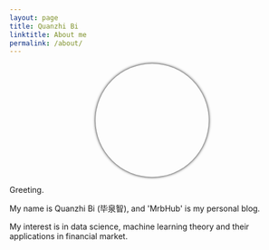 ```yaml
---
layout: page
title: Quanzhi Bi
linktitle: About me
permalink: /about/
---
```


<center>
  <div style="width: 200px; height: 200px; border-radius: 100px; box-shadow: 0px 0px 5px 0 #000;
              background-position: center center;
              background-size: cover;
              background-image: url('/images/cskksdfklpz.png');">
  </div>
</center>


Greeting.

My name is Quanzhi Bi (毕泉智), and 'MrbHub' is my personal blog.

<!--I'm currently studing in [Peking Univeristy](http://www.pku.edu.cn), [EECS](http://eecs.pku.edu.cn/EN/), member of Turing Class. -->
My interest is in data science, machine learning theory and their applications in financial market. 

